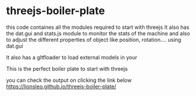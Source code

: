 # threejs-boiler-plate

this code containes all the modules required to start with threejs
It also has the dat.gui and stats.js module to monitor the stats of the machine and
also to adjust the different properties of object like position, rotation.... using dat.gui

It also has a gltfloader to load external models in your

This is the perfect boiler plate to start with threejs

you can check the output on clicking the link below
https://lionsleo.github.io/threejs-boiler-plate/
